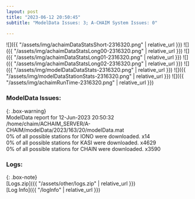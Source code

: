 ```yaml
---
layout: post
title: "2023-06-12 20:50:45"
subtitle: "ModelData Issues: 3; A-CHAIM System Issues: 0"

---
```


![]({{ "/assets/img/achaimDataStatsShort-2316320.png" | relative_url }})
![]({{ "/assets/img/achaimDataStatsLong00-2316320.png" | relative_url }})
![]({{ "/assets/img/achaimDataStatsLong01-2316320.png" | relative_url }})
![]({{ "/assets/img/achaimDataStatsLong02-2316320.png" | relative_url }})
![]({{ "/assets/img/modelDataDataStats-2316320.png" | relative_url }})
![]({{ "/assets/img/modelDataStationStats-2316320.png" | relative_url }})
![]({{ "/assets/img/achaimRunTime-2316320.png" | relative_url }})


### ModelData Issues:  
  
{: .box-warning}  
 ModelData report for 12-Jun-2023 20:50:32   
 /home/chaim/ACHAIM_SERVER/A-CHAIM/modelData/2023/163/20/modelData.mat   
 0% of all possible stations for IONO were downloaded. x14   
 0% of all possible stations for KASI were downloaded. x4629   
 0% of all possible stations for CHAIN were downloaded. x3590   
  


### Logs:  
  
{: .box-note}  
[Logs.zip]({{ "/assets/other/logs.zip" | relative_url }})  
[Log Info]({{ "/logInfo" | relative_url }})  
